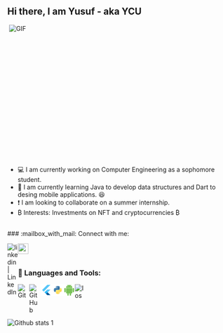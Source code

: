 
## Hi there, I am Yusuf - aka YCU
<img align="right" alt="GIF" src="https://mir-s3-cdn-cf.behance.net/project_modules/disp/c0d6ec104884591.5f6cab1f1a1c7.gif" width="500" height="320" />


- :computer: I am currently working on Computer Engineering as a sophomore student.
- :notebook: I am currently learning Java to develop data structures and Dart to desing mobile applications. :satisfied:
- :exclamation: I am looking to collaborate on a summer internship.
- ₿ Interests: Investments on NFT and cryptocurrencies ₿

<br />
### :mailbox_with_mail: Connect with me:

[<img align="left" alt="linkedin | LinkedIn" width="24px" src="https://raw.githubusercontent.com/peterthehan/peterthehan/master/assets/linkedin.svg" />][linkedin]
[<img align="left" height="24" width="24" src="https://cdn-icons-png.flaticon.com/512/174/174855.png" />][instagram]


<br />


[instagram]: https://www.instagram.com/yculusoy/
[linkedin]: https://www.linkedin.com/in/yusufcan-ulusoy-ab7660199/

<br />

### 🔧 Languages and Tools:

[<img align="left" alt="Git" width="26px" 
src="https://upload.wikimedia.org/wikipedia/commons/thumb/3/3f/Git_icon.svg/1024px-Git_icon.svg.png" />][git]
[<img align="left" alt="GitHub" width="26px" 
src="https://github.githubassets.com/images/modules/logos_page/GitHub-Mark.png" />][github]
[<img align="left" alt="Flutter" width="26px" 
src="https://raw.githubusercontent.com/github/explore/cebd63002168a05a6a642f309227eefeccd92950/topics/flutter/flutter.png" />][flutter]
[<img align="left" alt="Python" width="26px" 
src="https://raw.githubusercontent.com/github/explore/cebd63002168a05a6a642f309227eefeccd92950/topics/python/python.png" />][python]
[<img align="left" alt="Android" width="26px" 
src="https://raw.githubusercontent.com/github/explore/80688e429a7d4ef2fca1e82350fe8e3517d3494d/topics/android/android.png" />][android]
[<img align="left" alt="Ios" width="26px" 
src="https://cdn0.iconfinder.com/data/icons/flat-round-system/512/apple-512.png" />][ios]
<br />

[flutter]: https://flutter.dev/
[git]: https://git-scm.com/
[android]: https://www.android.com/
[github]: https://github.com/yusufcan-07/
[python]: https://www.python.org/
[ios]: https://www.apple.com/ios/ios-15/

<br />
<br />


![Github stats 1](https://github-readme-stats.vercel.app/api?username=yusufcan-07&show_icons=true&theme=blue-green) 
